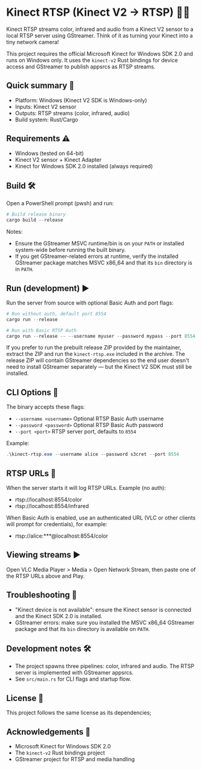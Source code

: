 # Kinect RTSP (Kinect V2 → RTSP) 🎥📡

Kinect RTSP streams color, infrared and audio from a Kinect V2 sensor to a local RTSP server using GStreamer. Think of it as turning your Kinect into a tiny network camera!

This project requires the official Microsoft Kinect for Windows SDK 2.0 and runs on Windows only. It uses the `kinect-v2` Rust bindings for device access and GStreamer to publish appsrcs as RTSP streams.

## Quick summary 🚀
- Platform: Windows (Kinect V2 SDK is Windows-only) 
- Inputs: Kinect V2 sensor 
- Outputs: RTSP streams (color, infrared, audio)
- Build system: Rust/Cargo

## Requirements ⚠️
- Windows (tested on 64-bit)
- Kinect V2 sensor + Kinect Adapter
- Kinect for Windows SDK 2.0 installed (always required) 

## Build 🛠️
Open a PowerShell prompt (pwsh) and run:

```powershell
# Build release binary
cargo build --release
```

Notes:
- Ensure the GStreamer MSVC runtime/bin is on your `PATH` or installed system-wide before running the built binary. 
- If you get GStreamer-related errors at runtime, verify the installed GStreamer package matches MSVC x86_64 and that its `bin` directory is in `PATH`. 

## Run (development) ▶️
Run the server from source with optional Basic Auth and port flags:

```powershell
# Run without auth, default port 8554
cargo run --release

# Run with Basic RTSP Auth
cargo run --release -- --username myuser --password mypass --port 8554
```

If you prefer to run the prebuilt release ZIP provided by the maintainer, extract the ZIP and run the `kinect-rtsp.exe` included in the archive. The release ZIP will contain GStreamer dependencies so the end user doesn't need to install GStreamer separately — but the Kinect V2 SDK must still be installed. 

## CLI Options 🔧
The binary accepts these flags:

- `--username <username>`  Optional RTSP Basic Auth username 
- `--password <password>`  Optional RTSP Basic Auth password 
- `--port <port>`          RTSP server port, defaults to `8554` 

Example:

```powershell
.\kinect-rtsp.exe --username alice --password s3cret --port 8554
```

## RTSP URLs 📡
When the server starts it will log RTSP URLs. Example (no auth):

- rtsp://localhost:8554/color
- rtsp://localhost:8554/infrared

When Basic Auth is enabled, use an authenticated URL (VLC or other clients will prompt for credentials), for example:

- rtsp://alice:***@localhost:8554/color 

## Viewing streams ▶️
Open VLC Media Player > Media > Open Network Stream, then paste one of the RTSP URLs above and Play. 

## Troubleshooting 🧰
- "Kinect device is not available": ensure the Kinect sensor is connected and the Kinect SDK 2.0 is installed. 
- GStreamer errors: make sure you installed the MSVC x86_64 GStreamer package and that its `bin` directory is available on `PATH`. 

## Development notes 🛠️
- The project spawns three pipelines: color, infrared and audio. The RTSP server is implemented with GStreamer appsrcs. 
- See `src/main.rs` for CLI flags and startup flow. 

## License 🧾
This project follows the same license as its dependencies; 

## Acknowledgements 🙏
- Microsoft Kinect for Windows SDK 2.0
- The `kinect-v2` Rust bindings project 
- GStreamer project for RTSP and media handling 

